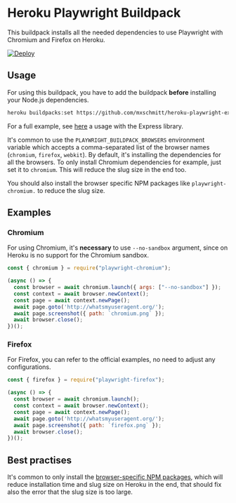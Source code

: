 # Heroku Playwright Buildpack

This buildpack installs all the needed dependencies to use Playwright with Chromium and Firefox on Heroku.

[![Deploy](https://www.herokucdn.com/deploy/button.svg)](https://heroku.com/deploy?template=https://github.com/mxschmitt/heroku-playwright-example)

## Usage

For using this buildpack, you have to add the buildpack **before** installing your Node.js dependencies.

```txt
heroku buildpacks:set https://github.com/mxschmitt/heroku-playwright-example -a my-app
```

For a full example, see [here](https://github.com/mxschmitt/heroku-playwright-example) a usage with the Express library.

It's common to use the `PLAYWRIGHT_BUILDPACK_BROWSERS` environment variable which accepts a comma-separated list of the browser names (`chromium`, `firefox`, `webkit`). By default, it's installing the dependencies for all the browsers. To only install Chromium dependencies for example, just set it to `chromium`. This will reduce the slug size in the end too.

You should also install the browser specific NPM packages like `playwright-chromium.` to reduce the slug size.

## Examples

### Chromium

For using Chromium, it's **necessary** to use `--no-sandbox` argument, since on Heroku is no support for the Chromium sandbox.

```javascript
const { chromium } = require("playwright-chromium");

(async () => {
  const browser = await chromium.launch({ args: ["--no-sandbox"] });
  const context = await browser.newContext();
  const page = await context.newPage();
  await page.goto('http://whatsmyuseragent.org/');
  await page.screenshot({ path: `chromium.png` });
  await browser.close();
})();
```

### Firefox

For Firefox, you can refer to the official examples, no need to adjust any configurations.

```javascript
const { firefox } = require("playwright-firefox");

(async () => {
  const browser = await chromium.launch();
  const context = await browser.newContext();
  const page = await context.newPage();
  await page.goto('http://whatsmyuseragent.org/');
  await page.screenshot({ path: `firefox.png` });
  await browser.close();
})();
```

## Best practises

It's common to only install the [browser-specific NPM packages](https://playwright.dev/#version=v1.1.1&path=docs%2Finstallation.md&q=download-single-browser-binary), which will reduce installation time and slug size on Heroku in the end, that should fix also the error that the slug size is too large.
